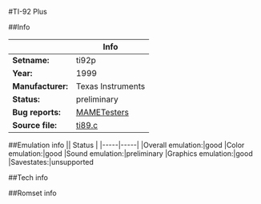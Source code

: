 #TI-92 Plus

##Info

||Info|
|-----|-----|
|**Setname:**|ti92p
|**Year:**|1999
|**Manufacturer:**|Texas Instruments
|**Status:**|preliminary
|**Bug reports:**|[MAMETesters](http://mametesters.org/view_all_set.php?type=1&temporary=y&search=ti89.c)
|**Source file:**|[ti89.c](https://github.com/mamedev/mame/blob/master/src/mess/drivers/ti89.c)

##Emulation info
|| Status |
|-----|-----|
|Overall emulation:|good
|Color emulation:|good
|Sound emulation:|preliminary
|Graphics emulation:|good
|Savestates:|unsupported

##Tech info

##Romset info

<!--- START OF EDITED COMMENT DO NOT TOUCH TEXT ABOVE-->
